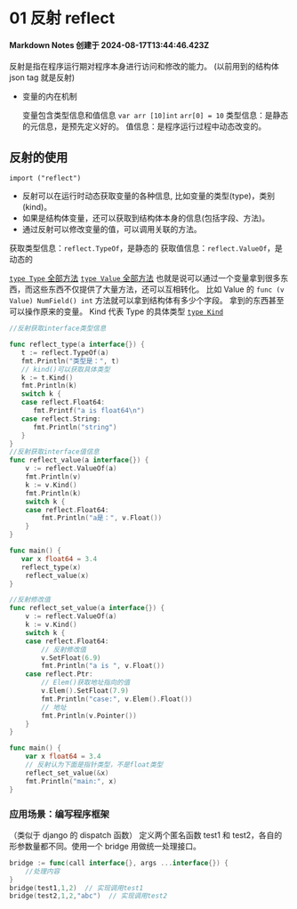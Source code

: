 # 01 反射 reflect

#### Markdown Notes 创建于 2024-08-17T13:44:46.423Z

反射是指在程序运行期对程序本身进行访问和修改的能力。
(以前用到的结构体 json tag 就是反射)

-   变量的内在机制

    变量包含类型信息和值信息 `var arr [10]int` `arr[0] = 10`
    类型信息：是静态的元信息，是预先定义好的。
    值信息：是程序运行过程中动态改变的。

## 反射的使用

`import ("reflect")`

-   反射可以在运行时动态获取变量的各种信息, 比如变量的类型(type)，类别(kind)。
-   如果是结构体变量，还可以获取到结构体本身的信息(包括字段、方法)。
-   通过反射可以修改变量的值，可以调用关联的方法。

获取类型信息：`reflect.TypeOf`，是静态的
获取值信息：`reflect.ValueOf`，是动态的

[`type Type` 全部方法](https://pkg.go.dev/reflect@go1.22.6#Type)
[`type Value` 全部方法](https://pkg.go.dev/reflect@go1.22.6#Value)
也就是说可以通过一个变量拿到很多东西，而这些东西不仅提供了大量方法，还可以互相转化。
比如 Value 的 `func (v Value) NumField() int` 方法就可以拿到结构体有多少个字段。
拿到的东西甚至可以操作原来的变量。
Kind 代表 Type 的具体类型
[`type Kind`](https://pkg.go.dev/reflect@go1.22.6#Kind)

```go
//反射获取interface类型信息

func reflect_type(a interface{}) {
   t := reflect.TypeOf(a)
   fmt.Println("类型是：", t)
   // kind()可以获取具体类型
   k := t.Kind()
   fmt.Println(k)
   switch k {
   case reflect.Float64:
      fmt.Printf("a is float64\n")
   case reflect.String:
      fmt.Println("string")
   }
}
//反射获取interface值信息
func reflect_value(a interface{}) {
    v := reflect.ValueOf(a)
    fmt.Println(v)
    k := v.Kind()
    fmt.Println(k)
    switch k {
    case reflect.Float64:
        fmt.Println("a是：", v.Float())
    }
}

func main() {
   var x float64 = 3.4
   reflect_type(x)
    reflect_value(x)
}
```

```go
//反射修改值
func reflect_set_value(a interface{}) {
    v := reflect.ValueOf(a)
    k := v.Kind()
    switch k {
    case reflect.Float64:
        // 反射修改值
        v.SetFloat(6.9)
        fmt.Println("a is ", v.Float())
    case reflect.Ptr:
        // Elem()获取地址指向的值
        v.Elem().SetFloat(7.9)
        fmt.Println("case:", v.Elem().Float())
        // 地址
        fmt.Println(v.Pointer())
    }
}

func main() {
    var x float64 = 3.4
    // 反射认为下面是指针类型，不是float类型
    reflect_set_value(&x)
    fmt.Println("main:", x)
}
```

### 应用场景：编写程序框架

（类似于 django 的 dispatch 函数）
定义两个匿名函数 test1 和 test2，各自的形参数量都不同。使用一个 bridge 用做统一处理接口。

```go
bridge := func(call interface{}, args ...interface{}) {
    //处理内容
}
bridge(test1,1,2)  // 实现调用test1
bridge(test2,1,2,"abc")  // 实现调用test2
```
